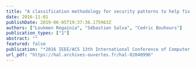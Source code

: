 ```yaml
---
title: "A classification methodology for security patterns to help fix software weaknesses"
date: 2016-11-01
publishDate: 2019-06-05T19:37:36.175963Z
authors: ["Loukmen Regainia", "Sébastien Salva", "Cedric Bouhours"]
publication_types: ["1"]
abstract: ""
featured: false
publication: "*2016 IEEE/ACS 13th International Conference of Computer Systems and Applications (AICCSA)*"
url_pdf: "https://hal.archives-ouvertes.fr/hal-02040996"
---
```



